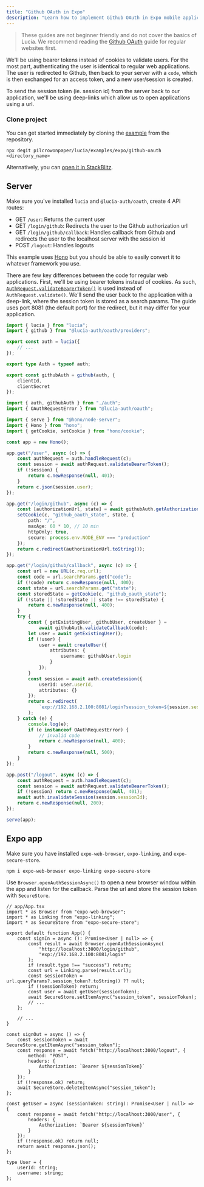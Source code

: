 ```yaml
---
title: "Github OAuth in Expo"
description: "Learn how to implement Github OAuth in Expo mobile applications"
---
```


> These guides are not beginner friendly and do not cover the basics of Lucia. We recommend reading the [Github OAuth](http://localhost:3000/guidebook/github-oauth) guide for regular websites first.

We'll be using bearer tokens instead of cookies to validate users. For the most part, authenticating the user is identical to regular web applications. The user is redirected to Github, then back to your server with a `code`, which is then exchanged for an access token, and a new user/session is created.

To send the session token (ie. session id) from the server back to our application, we'll be using deep-links which allow us to open applications using a url.

### Clone project

You can get started immediately by cloning the [example](https://github.com/pilcrowOnPaper/lucia/tree/main/examples/expo/github-oauth) from the repository.

```
npx degit pilcrowonpaper/lucia/examples/expo/github-oauth <directory_name>
```

Alternatively, you can [open it in StackBlitz](https://stackblitz.com/github/pilcrowOnPaper/lucia/tree/main/examples/expo/github-oauth).

## Server

Make sure you've installed `lucia` and `@lucia-auth/oauth`, create 4 API routes:

- GET `/user`: Returns the current user
- GET `/login/github`: Redirects the user to the Github authorization url
- GET `/login/github/callback`: Handles callback from Github and redirects the user to the localhost server with the session id
- POST `/logout`: Handles logouts

This example uses [Hono](https://hono.dev) but you should be able to easily convert it to whatever framework you use.

There are few key differences between the code for regular web applications. First, we'll be using bearer tokens instead of cookies. As such, [`AuthRequest.validateBearerToken()`](/reference/lucia/interfaces/authrequest#validatebearertoken) is used instead of `AuthRequest.validate()`. We'll send the user back to the application with a deep-link, where the session token is stored as a search params. The guide uses port 8081 (the default port) for the redirect, but it may differ for your application.

```ts
import { lucia } from "lucia";
import { github } from "@lucia-auth/oauth/providers";

export const auth = lucia({
	// ...
});

export type Auth = typeof auth;

export const githubAuth = github(auth, {
	clientId,
	clientSecret
});
```

```ts
import { auth, githubAuth } from "./auth";
import { OAuthRequestError } from "@lucia-auth/oauth";

import { serve } from "@hono/node-server";
import { Hono } from "hono";
import { getCookie, setCookie } from "hono/cookie";

const app = new Hono();

app.get("/user", async (c) => {
	const authRequest = auth.handleRequest(c);
	const session = await authRequest.validateBearerToken();
	if (!session) {
		return c.newResponse(null, 401);
	}
	return c.json(session.user);
});

app.get("/login/github", async (c) => {
	const [authorizationUrl, state] = await githubAuth.getAuthorizationUrl();
	setCookie(c, "github_oauth_state", state, {
		path: "/",
		maxAge: 60 * 10, // 10 min
		httpOnly: true,
		secure: process.env.NODE_ENV === "production"
	});
	return c.redirect(authorizationUrl.toString());
});

app.get("/login/github/callback", async (c) => {
	const url = new URL(c.req.url);
	const code = url.searchParams.get("code");
	if (!code) return c.newResponse(null, 400);
	const state = url.searchParams.get("state");
	const storedState = getCookie(c, "github_oauth_state");
	if (!state || !storedState || state !== storedState) {
		return c.newResponse(null, 400);
	}
	try {
		const { getExistingUser, githubUser, createUser } =
			await githubAuth.validateCallback(code);
		let user = await getExistingUser();
		if (!user) {
			user = await createUser({
				attributes: {
					username: githubUser.login
				}
			});
		}
		const session = await auth.createSession({
			userId: user.userId,
			attributes: {}
		});
		return c.redirect(
			`exp://192.168.2.100:8081/login?session_token=${session.sessionId}`
		);
	} catch (e) {
		console.log(e);
		if (e instanceof OAuthRequestError) {
			// invalid code
			return c.newResponse(null, 400);
		}
		return c.newResponse(null, 500);
	}
});

app.post("/logout", async (c) => {
	const authRequest = auth.handleRequest(c);
	const session = await authRequest.validateBearerToken();
	if (!session) return c.newResponse(null, 401);
	await auth.invalidateSession(session.sessionId);
	return c.newResponse(null, 200);
});

serve(app);
```

## Expo app

Make sure you have installed `expo-web-browser`, `expo-linking`, and `expo-secure-store`.

```
npm i expo-web-browser expo-linking expo-secure-store
```

Use `Browser.openAuthSessionAsync()` to open a new browser window within the app and listen for the callback. Parse the url and store the session token with `SecureStore`.

```tsx
// app/App.tsx
import * as Browser from "expo-web-browser";
import * as Linking from "expo-linking";
import * as SecureStore from "expo-secure-store";

export default function App() {
	const signIn = async (): Promise<User | null> => {
		const result = await Browser.openAuthSessionAsync(
			"http://localhost:3000/login/github",
			"exp://192.168.2.100:8081/login"
		);
		if (result.type !== "success") return;
		const url = Linking.parse(result.url);
		const sessionToken = url.queryParams?.session_token?.toString() ?? null;
		if (!sessionToken) return;
		const user = await getUser(sessionToken);
		await SecureStore.setItemAsync("session_token", sessionToken);
		// ...
	};

	// ...
}

const signOut = async () => {
	const sessionToken = await SecureStore.getItemAsync("session_token");
	const response = await fetch("http://localhost:3000/logout", {
		method: "POST",
		headers: {
			Authorization: `Bearer ${sessionToken}`
		}
	});
	if (!response.ok) return;
	await SecureStore.deleteItemAsync("session_token");
};

const getUser = async (sessionToken: string): Promise<User | null> => {
	const response = await fetch("http://localhost:3000/user", {
		headers: {
			Authorization: `Bearer ${sessionToken}`
		}
	});
	if (!response.ok) return null;
	return await response.json();
};

type User = {
	userId: string;
	username: string;
};
```
